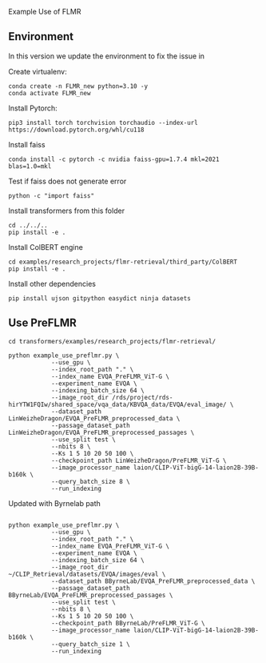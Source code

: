 Example Use of FLMR

## Environment
In this version we update the environment to fix the issue in 

Create virtualenv:
```
conda create -n FLMR_new python=3.10 -y
conda activate FLMR_new

```
Install Pytorch:
```
pip3 install torch torchvision torchaudio --index-url https://download.pytorch.org/whl/cu118
```

Install faiss

```
conda install -c pytorch -c nvidia faiss-gpu=1.7.4 mkl=2021 blas=1.0=mkl
```

Test if faiss does not generate error
```
python -c "import faiss"
```

Install transformers from this folder
```
cd ../../..
pip install -e .
```
Install ColBERT engine
```
cd examples/research_projects/flmr-retrieval/third_party/ColBERT
pip install -e .
```

Install other dependencies
```
pip install ujson gitpython easydict ninja datasets
```


## Use PreFLMR
```
cd transformers/examples/research_projects/flmr-retrieval/
```


```
python example_use_preflmr.py \
            --use_gpu \
            --index_root_path "." \
            --index_name EVQA_PreFLMR_ViT-G \
            --experiment_name EVQA \
            --indexing_batch_size 64 \
            --image_root_dir /rds/project/rds-hirYTW1FQIw/shared_space/vqa_data/KBVQA_data/EVQA/eval_image/ \
            --dataset_path LinWeizheDragon/EVQA_PreFLMR_preprocessed_data \
            --passage_dataset_path LinWeizheDragon/EVQA_PreFLMR_preprocessed_passages \
            --use_split test \
            --nbits 8 \
            --Ks 1 5 10 20 50 100 \
            --checkpoint_path LinWeizheDragon/PreFLMR_ViT-G \
            --image_processor_name laion/CLIP-ViT-bigG-14-laion2B-39B-b160k \
            --query_batch_size 8 \
            --run_indexing
```
Updated with Byrnelab path
```

python example_use_preflmr.py \
            --use_gpu \
            --index_root_path "." \
            --index_name EVQA_PreFLMR_ViT-G \
            --experiment_name EVQA \
            --indexing_batch_size 64 \
            --image_root_dir ~/CLIP_Retrieval/datasets/EVQA/images/eval \
            --dataset_path BByrneLab/EVQA_PreFLMR_preprocessed_data \
            --passage_dataset_path BByrneLab/EVQA_PreFLMR_preprocessed_passages \
            --use_split test \
            --nbits 8 \
            --Ks 1 5 10 20 50 100 \
            --checkpoint_path BByrneLab/PreFLMR_ViT-G \
            --image_processor_name laion/CLIP-ViT-bigG-14-laion2B-39B-b160k \
            --query_batch_size 1 \
            --run_indexing

